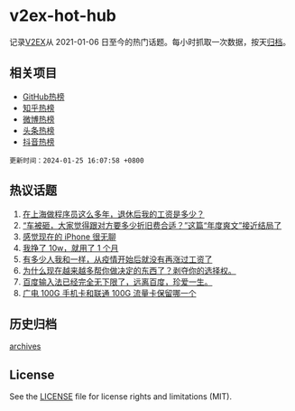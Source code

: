 # v2ex-hot-hub

 记录[V2EX](https://www.v2ex.com/)从 2021-01-06 日至今的热门话题。每小时抓取一次数据，按天[归档](archives)。
 
 ## 相关项目

- [GitHub热榜](https://github.com/it985/github-hot-hub)
- [知乎热榜](https://github.com/it985/zhihu-hot-hub)
- [微博热榜](https://github.com/it985/weibo-hot-hub)
- [头条热榜](https://github.com/it985/toutiao-hot-hub)
- [抖音热榜](https://github.com/it985/douyin-hot-hub)


 `更新时间：2024-01-25 16:07:58 +0800`

## 热议话题

1. [在上海做程序员这么多年，退休后我的工资是多少？](https://www.v2ex.com/t/1011358)
1. [“车被砸，大家觉得跟对方要多少折旧费合适？”这篇“年度爽文”接近结局了](https://www.v2ex.com/t/1011397)
1. [感觉现在的 iPhone 很无聊](https://www.v2ex.com/t/1011377)
1. [我挣了 10w，就用了 1 个月](https://www.v2ex.com/t/1011400)
1. [有多少人我和一样，从疫情开始后就没有再涨过工资了](https://www.v2ex.com/t/1011333)
1. [为什么现在越来越多帮你做决定的东西了？剥夺你的选择权。](https://www.v2ex.com/t/1011368)
1. [百度输入法已经完全无下限了，远离百度，珍爱一生。](https://www.v2ex.com/t/1011440)
1. [广电 100G 手机卡和联通 100G 流量卡保留哪一个](https://www.v2ex.com/t/1011366)

## 历史归档

[archives](archives)

## License

See the [LICENSE](LICENSE) file for license rights and limitations (MIT).
